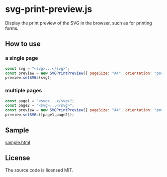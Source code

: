 # svg-print-preview.js
Display the print preview of the SVG in the browser, such as for printing forms.

## How to use
### a single page
```js
const svg = "<svg>...</svg>";
const preview = new SVGPrintPreview({ pageSize: "A4", orientation: "portrait" });
preview.setSVGs(svg);
```
### multiple pages
```js
const page1 = "<svg>...</svg>";
const page2 = "<svg>...</svg>";
const preview = new SVGPrintPreview({ pageSize: "A4", orientation: "portrait" });
preview.setSVGs([page1,page2]);
```

## Sample
[sample.html](./sample.html)

## License
The source code is licensed MIT.